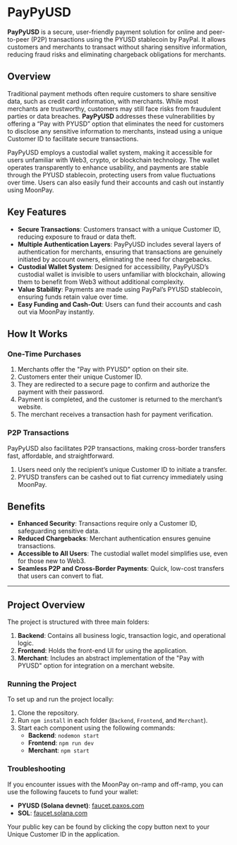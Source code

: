 # PayPyUSD

**PayPyUSD** is a secure, user-friendly payment solution for online and peer-to-peer (P2P) transactions using the PYUSD stablecoin by PayPal. It allows customers and merchants to transact without sharing sensitive information, reducing fraud risks and eliminating chargeback obligations for merchants.

## Overview

Traditional payment methods often require customers to share sensitive data, such as credit card information, with merchants. While most merchants are trustworthy, customers may still face risks from fraudulent parties or data breaches. **PayPyUSD** addresses these vulnerabilities by offering a “Pay with PYUSD” option that eliminates the need for customers to disclose any sensitive information to merchants, instead using a unique Customer ID to facilitate secure transactions.

PayPyUSD employs a custodial wallet system, making it accessible for users unfamiliar with Web3, crypto, or blockchain technology. The wallet operates transparently to enhance usability, and payments are stable through the PYUSD stablecoin, protecting users from value fluctuations over time. Users can also easily fund their accounts and cash out instantly using MoonPay.

## Key Features

- **Secure Transactions**: Customers transact with a unique Customer ID, reducing exposure to fraud or data theft.
- **Multiple Authentication Layers**: PayPyUSD includes several layers of authentication for merchants, ensuring that transactions are genuinely initiated by account owners, eliminating the need for chargebacks.
- **Custodial Wallet System**: Designed for accessibility, PayPyUSD’s custodial wallet is invisible to users unfamiliar with blockchain, allowing them to benefit from Web3 without additional complexity.
- **Value Stability**: Payments are made using PayPal’s PYUSD stablecoin, ensuring funds retain value over time.
- **Easy Funding and Cash-Out**: Users can fund their accounts and cash out via MoonPay instantly.

## How It Works

### One-Time Purchases

1. Merchants offer the "Pay with PYUSD" option on their site.
2. Customers enter their unique Customer ID.
3. They are redirected to a secure page to confirm and authorize the payment with their password.
4. Payment is completed, and the customer is returned to the merchant’s website.
5. The merchant receives a transaction hash for payment verification.

### P2P Transactions

PayPyUSD also facilitates P2P transactions, making cross-border transfers fast, affordable, and straightforward.

1. Users need only the recipient’s unique Customer ID to initiate a transfer.
2. PYUSD transfers can be cashed out to fiat currency immediately using MoonPay.

## Benefits

- **Enhanced Security**: Transactions require only a Customer ID, safeguarding sensitive data.
- **Reduced Chargebacks**: Merchant authentication ensures genuine transactions.
- **Accessible to All Users**: The custodial wallet model simplifies use, even for those new to Web3.
- **Seamless P2P and Cross-Border Payments**: Quick, low-cost transfers that users can convert to fiat.

---

## Project Overview

The project is structured with three main folders:

1. **Backend**: Contains all business logic, transaction logic, and operational logic.
2. **Frontend**: Holds the front-end UI for using the application.
3. **Merchant**: Includes an abstract implementation of the "Pay with PYUSD" option for integration on a merchant website.

### Running the Project

To set up and run the project locally:

1. Clone the repository.
2. Run `npm install` in each folder (`Backend`, `Frontend`, and `Merchant`).
3. Start each component using the following commands:
   - **Backend**: `nodemon start`
   - **Frontend**: `npm run dev`
   - **Merchant**: `npm start`

### Troubleshooting

If you encounter issues with the MoonPay on-ramp and off-ramp, you can use the following faucets to fund your wallet:

- **PYUSD (Solana devnet)**: [faucet.paxos.com](https://faucet.paxos.com)
- **SOL**: [faucet.solana.com](https://faucet.solana.com)

Your public key can be found by clicking the copy button next to your Unique Customer ID in the application.
